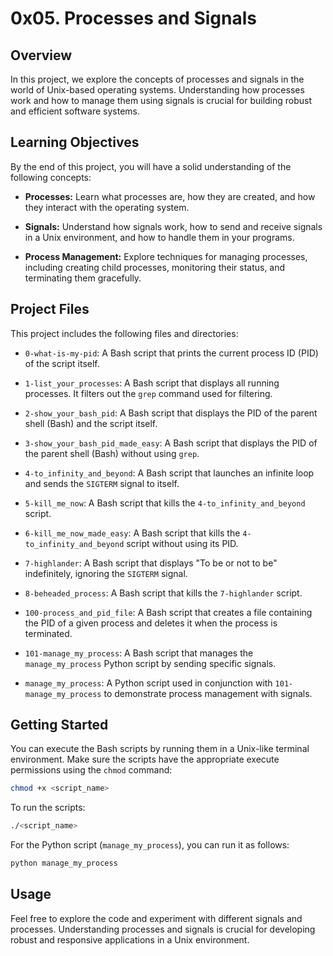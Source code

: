 # 0x05. Processes and Signals

## Overview

In this project, we explore the concepts of processes and signals in the world of Unix-based operating systems. Understanding how processes work and how to manage them using signals is crucial for building robust and efficient software systems.

## Learning Objectives

By the end of this project, you will have a solid understanding of the following concepts:

- **Processes:** Learn what processes are, how they are created, and how they interact with the operating system.

- **Signals:** Understand how signals work, how to send and receive signals in a Unix environment, and how to handle them in your programs.

- **Process Management:** Explore techniques for managing processes, including creating child processes, monitoring their status, and terminating them gracefully.

## Project Files

This project includes the following files and directories:

- `0-what-is-my-pid`: A Bash script that prints the current process ID (PID) of the script itself.

- `1-list_your_processes`: A Bash script that displays all running processes. It filters out the `grep` command used for filtering.

- `2-show_your_bash_pid`: A Bash script that displays the PID of the parent shell (Bash) and the script itself.

- `3-show_your_bash_pid_made_easy`: A Bash script that displays the PID of the parent shell (Bash) without using `grep`.

- `4-to_infinity_and_beyond`: A Bash script that launches an infinite loop and sends the `SIGTERM` signal to itself.

- `5-kill_me_now`: A Bash script that kills the `4-to_infinity_and_beyond` script.

- `6-kill_me_now_made_easy`: A Bash script that kills the `4-to_infinity_and_beyond` script without using its PID.

- `7-highlander`: A Bash script that displays "To be or not to be" indefinitely, ignoring the `SIGTERM` signal.

- `8-beheaded_process`: A Bash script that kills the `7-highlander` script.

- `100-process_and_pid_file`: A Bash script that creates a file containing the PID of a given process and deletes it when the process is terminated.

- `101-manage_my_process`: A Bash script that manages the `manage_my_process` Python script by sending specific signals.

- `manage_my_process`: A Python script used in conjunction with `101-manage_my_process` to demonstrate process management with signals.

## Getting Started

You can execute the Bash scripts by running them in a Unix-like terminal environment. Make sure the scripts have the appropriate execute permissions using the `chmod` command:

```bash
chmod +x <script_name>
```

To run the scripts:

```bash
./<script_name>
```

For the Python script (`manage_my_process`), you can run it as follows:

```bash
python manage_my_process
```

## Usage

Feel free to explore the code and experiment with different signals and processes. Understanding processes and signals is crucial for developing robust and responsive applications in a Unix environment.


